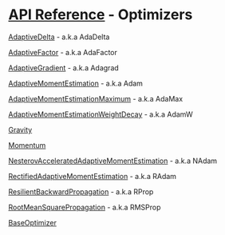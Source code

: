 # [API Reference](../API.md) - Optimizers

[AdaptiveDelta](Optimizers/AdaptiveDelta.md) - a.k.a AdaDelta

[AdaptiveFactor](Optimizers/AdaptiveFactor.md) - a.k.a AdaFactor

[AdaptiveGradient](Optimizers/AdaptiveGradient.md) - a.k.a Adagrad

[AdaptiveMomentEstimation](Optimizers/AdaptiveMomentEstimation.md) - a.k.a Adam

[AdaptiveMomentEstimationMaximum](Optimizers/AdaptiveMomentEstimationMaximum.md) - a.k.a AdaMax

[AdaptiveMomentEstimationWeightDecay](Optimizers/AdaptiveMomentEstimationWeightDecay.md) - a.k.a AdamW

[Gravity](Optimizers/Gravity.md)

[Momentum](Optimizers/Momentum.md)

[NesterovAcceleratedAdaptiveMomentEstimation](Optimizers/NesterovAcceleratedAdaptiveMomentEstimation.md) - a.k.a NAdam

[RectifiedAdaptiveMomentEstimation](Optimizers/RectifiedAdaptiveMomentEstimation.md) - a.k.a RAdam

[ResilientBackwardPropagation](Optimizers/ResilientBackwardPropagation.md) - a.k.a RProp

[RootMeanSquarePropagation](Optimizers/RootMeanSquarePropagation.md) - a.k.a RMSProp

[BaseOptimizer](Optimizers/BaseOptimizer.md)
